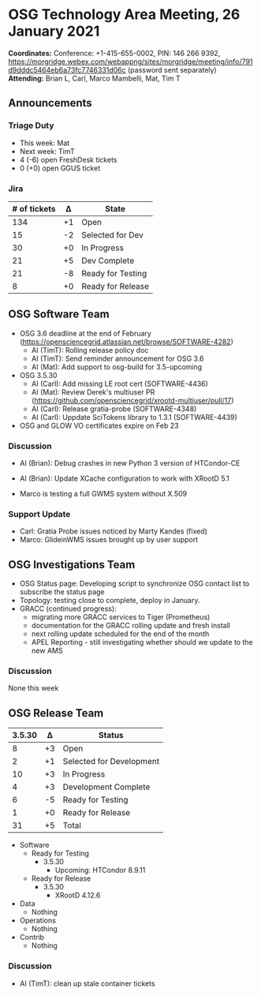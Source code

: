 # OSG Technology Area Meeting, 26 January 2021

**Coordinates:** Conference: +1-415-655-0002, PIN: 146 266 9392, <https://morgridge.webex.com/webappng/sites/morgridge/meeting/info/791d9dddc5464eb6a73fc7746331d06c> (password sent separately)  
**Attending:**   Brian L, Carl, Marco Mambelli, Mat, Tim T

## Announcements


### Triage Duty

-   This week: Mat
-   Next week: TimT
-   4 (-6) open FreshDesk tickets
-   0 (+0) open GGUS ticket


### Jira

| # of tickets | &Delta; | State             |
|------------ |------- |----------------- |
| 134          | +1      | Open              |
| 15           | -2      | Selected for Dev  |
| 30           | +0      | In Progress       |
| 21           | +5      | Dev Complete      |
| 21           | -8      | Ready for Testing |
| 8            | +0      | Ready for Release |


## OSG Software Team

-   OSG 3.6 deadline at the end of February (<https://opensciencegrid.atlassian.net/browse/SOFTWARE-4282>)  
    -   AI (TimT): Rolling release policy doc
    -   AI (TimT): Send reminder announcement for OSG 3.6
    -   AI (Mat): Add support to osg-build for 3.5-upcoming
-   OSG 3.5.30  
    -   AI (Carl): Add missing LE root cert (SOFTWARE-4436)
    -   AI (Mat): Review Derek's multiuser PR (<https://github.com/opensciencegrid/xrootd-multiuser/pull/17>)
    -   AI (Carl): Release gratia-probe (SOFTWARE-4348)
    -   AI (Carl): Uppdate SciTokens library to 1.3.1 (SOFTWARE-4439)
-   OSG and GLOW VO certificates expire on Feb 23


### Discussion

-   AI (Brian): Debug crashes in new Python 3 version of HTCondor-CE
-   AI (Brian): Update XCache configuration to work with XRootD 5.1

-   Marco is testing a full GWMS system without X.509

### Support Update

-   Carl: Gratia Probe issues noticed by Marty Kandes (fixed)
-   Marco: GlideinWMS issues brought up by user support

## OSG Investigations Team

-   OSG Status page: Developing script to synchronize OSG contact list to subscribe the status page
-   Topology: testing close to complete, deploy in January.
-   GRACC (continued progress):  
    -   migrating more GRACC services to Tiger (Prometheus)
    -   documentation for the GRACC rolling update and fresh install
    -   next rolling update scheduled for the end of the month
    -   APEL Reporting - still investigating whether should we update to the new AMS


### Discussion

None this week  


## OSG Release Team

| 3.5.30 | &Delta; | Status                   |
| ------ | ------- | ------------------------ |
| 8      | +3      | Open                     |
| 2      | +1      | Selected for Development |
| 10     | +3      | In Progress              |
| 4      | +3      | Development Complete     |
| 6      | -5      | Ready for Testing        |
| 1      | +0      | Ready for Release        |
| 31     | +5      | Total                    |

-   Software  
    -   Ready for Testing  
        -   3.5.30  
            -   Upcoming: HTCondor 8.9.11
    -   Ready for Release  
        -   3.5.30  
            -   XRootD 4.12.6
-   Data  
    -   Nothing
-   Operations  
    -   Nothing
-   Contrib  
    -   Nothing


### Discussion

-   AI (TimT): clean up stale container tickets
